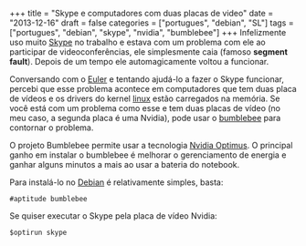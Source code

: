 +++
title = "Skype e computadores com duas placas de video"
date = "2013-12-16"
draft = false
categories = ["portugues", "debian", "SL"]
tags = ["portugues", "debian", "skype", "nvidia", "bumblebee"]
+++
Infelizmente uso muito [Skype](http://www.skype.com) no trabalho e
estava com um problema com ele ao participar de videoconferências, ele
simplesmente caia (famoso **segment fault**). Depois de um tempo ele
automagicamente voltou a funcionar.

Conversando com o [Euler](http://eulerto.blogspot.com.br/) e tentando
ajudá-lo a fazer o Skype funcionar, percebi que esse problema acontece
em computadores que tem duas placa de vídeos e os drivers do kernel
[linux](https://wiki.debian.org/Bumblebee) estão carregados na memória.
Se você está com um problema como esse e tem duas placas de vídeo (no
meu caso, a segunda placa é uma Nvidia), pode usar o
[bumblebee](http://bumblebee-project.org/) para contornar o problema.

O projeto Bumblebee permite usar a tecnologia [Nvidia
Optimus](http://www.nvidia.com.br/object/optimus_technology_br.html). O
principal ganho em instalar o bumblebee é melhorar o gerenciamento de
energia e ganhar alguns minutos a mais ao usar a bateria do notebook.

Para instalá-lo no [Debian](http://www.debian.org) é relativamente
simples, basta:

```
#aptitude bumblebee
```

Se quiser executar o Skype pela placa de vídeo Nvidia:

```
$optirun skype
```
